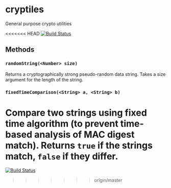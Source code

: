cryptiles
=========

General purpose crypto utilities

<<<<<<< HEAD
[![Build Status](https://secure.travis-ci.org/hapijs/cryptiles.png)](http://travis-ci.org/hapijs/cryptiles)

## Methods

### `randomString(<Number> size)`
Returns a cryptographically strong pseudo-random data string. Takes a size argument for the length of the string.

### `fixedTimeComparison(<String> a, <String> b)`
Compare two strings using fixed time algorithm (to prevent time-based analysis of MAC digest match). Returns `true` if the strings match, `false` if they differ.
=======
[![Build Status](https://secure.travis-ci.org/hueniverse/cryptiles.png)](http://travis-ci.org/hueniverse/cryptiles)
>>>>>>> origin/master
